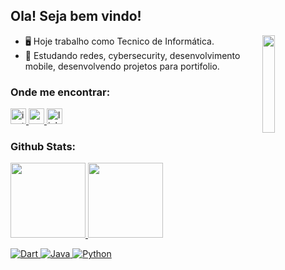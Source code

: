 ## Ola! Seja bem vindo!

<div class="silverGif">
<img align="right"  width="20%" src="https://i.pinimg.com/originals/58/d3/70/58d370dc199e9fbca99db606d10460d9.gif" />
</div>


- 🖥️ Hoje trabalho como Tecnico de Informática.
- 💾 Estudando redes, cybersecurity, desenvolvimento mobile, desenvolvendo projetos para portifolio.

<h3>Onde me encontrar:</h3>

<div align="left">
  <a href="https://www.instagram.com/carloss.caetano/" target="_blank">
    <img src="https://img.shields.io/static/v1?message=Instagram&logo=instagram&label=&color=E4405F&logoColor=white&labelColor=&style=for-the-badge" height="25" alt="instagram logo"  />
  </a>
  <a href="https://mail.google.com/mail/u/0/#inbox?compose=CllgCJTJFkrVKhtjhvDHhztlTSBbCrxglBwHhrVrVKTqJZCfwHrmMXjzcsjtgvhNMsHXgkHcBJV" target="_blank">
    <img src="https://img.shields.io/static/v1?message=Gmail&logo=gmail&label=&color=D14836&logoColor=white&labelColor=&style=for-the-badge" height="25" alt="gmail logo"  />
  </a>
  <a href="https://www.linkedin.com/in/carlos-gabriel-056903272/" target="_blank">
    <img src="https://img.shields.io/static/v1?message=LinkedIn&logo=linkedin&label=&color=0077B5&logoColor=white&labelColor=&style=for-the-badge" height="25" alt="linkedin logo"  />
  </a>
</div>



<h3>Github Stats:</h3>

<div>

<a href="https://github.com/Krlos-G">

<img height="120em" src="https://github-readme-stats.vercel.app/api?username=Krlos-G&show_icons=true&theme=dark&include_all_commits=true&count_private=true"/>
      
<img height="120em" src="https://github-readme-stats.vercel.app/api/top-langs/?username=Krlos-G&layout=compact&theme=dark"/>

</div>

![Dart](https://img.shields.io/badge/dart-%230175C2.svg?style=for-the-badge&logo=dart&logoColor=white) ![Java](https://img.shields.io/badge/java-%23ED8B00.svg?style=for-the-badge&logo=openjdk&logoColor=white) ![Python](https://img.shields.io/badge/python-%230175C2.svg?style=for-the-badge&logo=python&logoColor=white)
<picture>
  <source media="(prefers-color-scheme: dark)" srcset="https://raw.githubusercontent.com/Krlos-G/Krlos-G/output/github-snake-dark.svg" />
  <source media="(prefers-color-scheme: light)" srcset="https://raw.githubusercontent.com/Krlos-G/Krlos-G/output/github-snake.svg" />
</picture>
